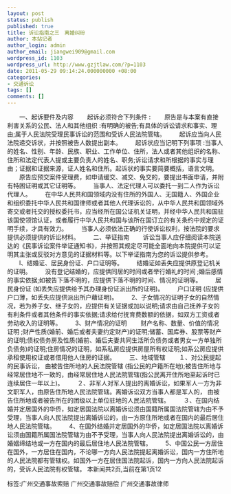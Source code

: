 ```yaml
---
layout: post
status: publish
published: true
title: 诉讼指南之三　离婚纠纷
author: 本站记者
author_login: admin
author_email: jiangwei909@gmail.com
wordpress_id: 1103
wordpress_url: http://www.gzjtlaw.com/?p=1103
date: 2011-05-29 09:14:24.000000000 +08:00
categories:
- 交通诉讼
tags: []
comments: []
---
```

　　一、起诉要件及内容 　　起诉必须符合下列条件 : 　　原告是与本案有直接利害关系的公民、法人和其他组织 :有明确的被告;有具体的诉讼请求和事实、理由;属于人民法院受理民事诉讼的范围和受诉人民法院管辖。 　　起诉应当向人民法院递交诉状，并按照被告人数提出副本。 　　起诉状应当记明下列事项 :当事人的姓名、性别、年龄、民族、职业、工作单位、住所，法人或者其他组织的名称、住所和法定代表人提或主要负责人的姓名、职务;诉讼请求和所根据的事实与理由；证据和证据来源，证人姓名和住所。起诉状的事实要简要概括，语言文明。 　　原告应预交案件受理费，如申请缓交、减交、免交的，要提出书面申请，并附有特困证明或其它证明等。 　　当事人、法定代理人可以委托一到二人作为诉讼代理人。 　　在中华人民共和国领域内没有住所的外国人、无国籍人、外国企业和组织委托中华人民共和国律师或者其他人代理诉讼的，从中华人民共和国领域外寄交或者托交的授权委托书，应当经所在国公证机关证明，并经中华人民共和国驻该国使领馆认证，或者履行中华人民共和国与该所在国订立的有关条约中规定的证明手续，才具有效力。 　　当事人必须依法正确的行使诉讼权利，按法院的要求提供必须提供的诉讼材料。 　　二、举证指南 　　诉讼当事人应仔细阅读本院送达的《民事诉讼案件举证通知书》，并按照其规定尽可能全面地向本院提供可以证明其主张或反驳对方意见的证据材料等。以下举证指南为您的诉讼提供参考。 　　l、结婚证、居民身份证、户口证明等。 　　结婚证如丢失应提供原登记机关的证明。 　　没有登记结婚的，应提供同居的时间或者举行婚礼的时间 ;婚后感情的事实依据;如被告下落不明的，应提供下落不明的时间、情况的证明等。 　　居民身份证 (如丢失应提供给予其办理身份证派出所的证明)。 　　户口证明 (应提供户口薄，如丢失应提供派出所户藉证明)。 　　2、子女情况的证明子女的自然情况，若为养子女、继子女的，应提供有关证据或加以说明;请求由自己抚养子女的有利条件或者其他条件的事实依据;请求给付抚育费数额的依据，如双方工资或者劳动收入的证明等。 　　3、财产情况的证明 　　财产名称、数量、价值的情况证明 ;财产性质(婚前、婚后或者夫妻约定财产)的证明;储蓄、国库券、股票等财产的证明;债权债务房及性质(婚前、婚后夫妻共同生活所负债务或者男女一方单独所负债务)的证明;住房情况的证明，如系私房应提供房屋所有权证明;如系公房应提供承租使用权证或者借用他人住房的证据。 　　三、地域管辖 　　１、对公民提起的民事诉讼， 由被告住所地的人民法院管辖 (指公民的户籍所在地);被告住所地与经常居住地不一致的，由经常居住地人民法院管辖(指公民离开住所地至起诉时已连续居住一年以上)。 　　２、非军人对军人提出的离婚诉讼，如果军人一方为非文职军人，由原告住所地人民法院管辖。离婚诉讼双方当事人都是军人的， 由被告住所地或者被告所在的团级以上单位驻地的人民法院管辖。 　　３、在国内结婚并定居国外的华侨，如定居国法院以离婚诉讼须由国籍所属国法院管辖为由不予受理，当事人向人民法院提出离婚诉讼的，由一方原住所地或者在国内的最后居住地人民法院管辖。 　　4、在国外结婚并定居国外的华侨，如定居国法院以离婚诉讼须由国籍所属国法院管辖为由不予受理，当事人向人民法院提出离婚诉讼的，由婚姻缔结地或一方在国内的最后居住地人民法院管辖。 　　5、中国公民一方居住在国外，一方居住在国内，不论哪一方向人民法院提起离婚诉讼，国内一方住所地的人民法院都有管辖权。如国外一方在居住国法院起诉，国内一方向人民法院起诉的，受诉人民法院有权管辖。 本新闻共2页,当前在第1页12标签:广州交通事故索赔 广州交通事故赔偿 广州交通事故律师
